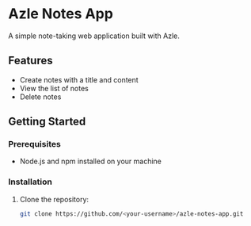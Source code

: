 # Azle Notes App

A simple note-taking web application built with Azle.

## Features

- Create notes with a title and content
- View the list of notes
- Delete notes

## Getting Started

### Prerequisites

- Node.js and npm installed on your machine

### Installation

1. Clone the repository:

   ```bash
   git clone https://github.com/<your-username>/azle-notes-app.git

